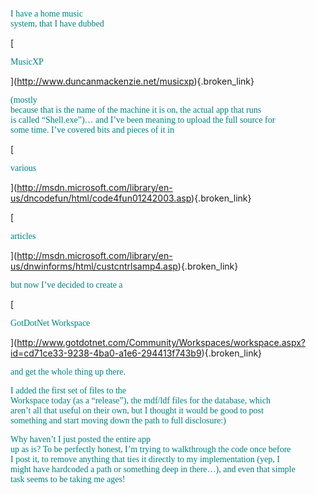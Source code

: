 <font face="Trebuchet MS" color="teal">I have a home music<br /> system, that I have dubbed </font>
				  
[
						  
<font face="Trebuchet MS" color="teal">MusicXP</font>
				  
](http://www.duncanmackenzie.net/musicxp){.broken_link} 
				  
 <font face="Trebuchet MS" color="teal">(mostly<br /> because that is the name of the machine it is on, the actual&nbsp;app that runs<br /> is called &#8220;Shell.exe&#8221;)&#8230; and I&#8217;ve been meaning to upload the full source for<br /> some time. I&#8217;ve covered bits and pieces of it in </font>
				  
[
						  
<font face="Trebuchet MS" color="teal">various</font>
				  
](http://msdn.microsoft.com/library/en-us/dncodefun/html/code4fun01242003.asp){.broken_link} 
				  
 <font face="Trebuchet MS" color="teal"></font>
				  
[
						  
<font face="Trebuchet MS" color="teal">articles</font>
				  
](http://msdn.microsoft.com/library/en-us/dnwinforms/html/custcntrlsamp4.asp){.broken_link} 
				  
 <font face="Trebuchet MS" color="teal">but now I&#8217;ve decided to create a </font>
				  
[
						  
<font face="Trebuchet MS" color="teal">GotDotNet Workspace </font>
				  
](http://www.gotdotnet.com/Community/Workspaces/workspace.aspx?id=cd71ce33-9238-4ba0-a1e6-294413f743b9){.broken_link} 
				  
<font face="Trebuchet MS" color="teal">and get the whole thing up there.</font> 

<font face="Trebuchet MS" color="teal">I added the first set of files to the<br /> Workspace today (as a &#8220;release&#8221;), the mdf/ldf files for the database, which<br /> aren&#8217;t all that useful on their own, but I thought it would be good to post<br /> something and start moving down the path to full disclosure:)</font>

<font face="Trebuchet MS" color="teal">Why haven&#8217;t I just posted the entire app<br /> up as is? To be perfectly honest, I&#8217;m trying to walkthrough the code once before<br /> I post it, to remove anything that ties it directly to my implementation (yep, I<br /> might have hardcoded a path or something deep in there&#8230;), and even that simple<br /> task seems to be taking me ages!</font>